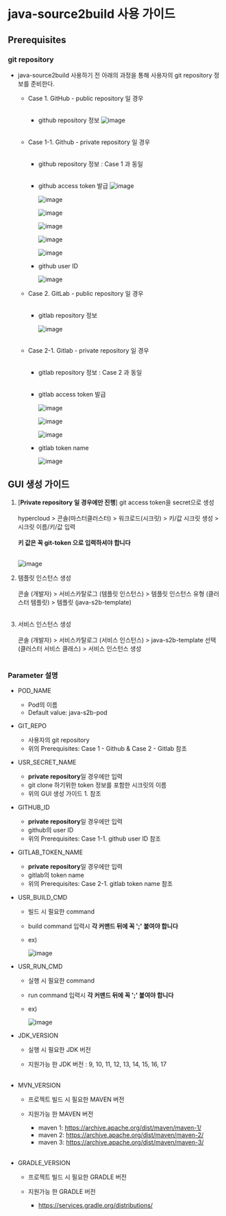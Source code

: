 # java-source2build 사용 가이드

## Prerequisites

### git repository

* java-source2build 사용하기 전 아래의 과정을 통해 사용자의 git repository 정보를 준비한다.

  * Case 1. GitHub - public repository 일 경우
   <br><br/>
    * github repository 정보
      ![image](figure/public_repo.png)
    <br><br/>
  
  * Case 1-1. Github - private repository 일 경우
    <br><br/>
    * github repository 정보 : Case 1 과 동일
    <br><br/>
    * github access token 발급
      ![image](figure/private_repo_1.png)

      ![image](figure/private_repo_2.png)

      ![image](figure/private_repo_3.png)

      ![image](figure/private_repo_4.png)

      ![image](figure/private_repo_5.png)

      ![image](figure/private_repo_6.png)

    * github user ID 

      ![image](figure/userID.png)

  * Case 2. GitLab - public repository 일 경우
    <br><br/>
    * gitlab repository 정보

      ![image](figure/gitlab-repo.png)
    <br><br/>
  * Case 2-1. Gitlab - private repository 일 경우
    <br><br/>
    * gitlab repository 정보 : Case 2 과 동일
    <br><br/>
    * gitlab access token 발급

      ![image](figure/gitlab-token_1.png)

      ![image](figure/gitlab-token_2.png)

      ![image](figure/gitlab-token_3.png)

    * gitlab token name 

      ![image](figure/gitlab-token-name.png)


## GUI 생성 가이드

  1. [**Private repository 일 경우에만 진행**] git access token을 secret으로 생성
    <br><br/>
    hypercloud > 콘솔(마스터클러스터) > 워크로드(시크릿) > 키/값 시크릿 생성 > 시크릿 이름/키/값 입력 
    <br><br/>
    **키 값은 꼭 git-token 으로 입력하셔야 합니다**
    <br><br/>
    
       ![image](figure/하이퍼클라우드_시크릿.png)


  2. 템플릿 인스턴스 생성
    <br><br/>
    콘솔 (개발자) > 서비스카탈로그 (템플릿 인스턴스) > 템플릿 인스턴스 유형 (클러스터 템플릿) > 템플릿 (java-s2b-template)
    <br><br/>
  
  3. 서비스 인스턴스 생성
    <br><br/>
    콘솔 (개발자) > 서비스카탈로그 (서비스 인스턴스) > java-s2b-template 선택 (클러스터 서비스 클래스) > 서비스 인스턴스 생성
    <br><br/>

### Parameter 설명

* POD_NAME
  * Pod의 이름
  * Default value: java-s2b-pod
  
* GIT_REPO
  * 사용자의 git repository 
  * 위의 Prerequisites: Case 1 - Github & Case 2 - Gitlab 참조
  
* USR_SECRET_NAME
  * **private repository**일 경우에만 입력
  * git clone 하기위한 token 정보를 포함한 시크릿의 이름
  * 위의 GUI 생성 가이드 1. 참조
  
* GITHUB_ID
  * **private repository**일 경우에만 입력
  * github의 user ID
  * 위의 Prerequisites: Case 1-1. github user ID 참조

* GITLAB_TOKEN_NAME
  * **private repository**일 경우에만 입력
  * gitlab의 token name
  * 위의 Prerequisites: Case 2-1. gitlab token name 참조

* USR_BUILD_CMD
  * 빌드 시 필요한 command
  * build command 입력시 **각 커맨드 뒤에 꼭 ';' 붙여야 합니다**
  * ex) 

    ![image](figure/build_cmd_example.png)

* USR_RUN_CMD
  * 실행 시 필요한 command
  * run command 입력시 **각 커맨드 뒤에 꼭 ';' 붙여야 합니다**
  * ex) 

    ![image](figure/run_cmd_example.png)

* JDK_VERSION
  * 실행 시 필요한 JDK 버전
  
  * 지원가능 한 JDK 버전 : 9, 10, 11, 12, 13, 14, 15, 16, 17
<br><br/>
* MVN_VERSION
  * 프로젝트 빌드 시 필요한 MAVEN 버전

  * 지원가능 한 MAVEN 버전
    - maven 1: https://archive.apache.org/dist/maven/maven-1/
    - maven 2: https://archive.apache.org/dist/maven/maven-2/
    - maven 3: https://archive.apache.org/dist/maven/maven-3/
<br><br/>
* GRADLE_VERSION
  * 프로젝트 빌드 시 필요한 GRADLE 버전

  * 지원가능 한 GRADLE 버전
    - https://services.gradle.org/distributions/